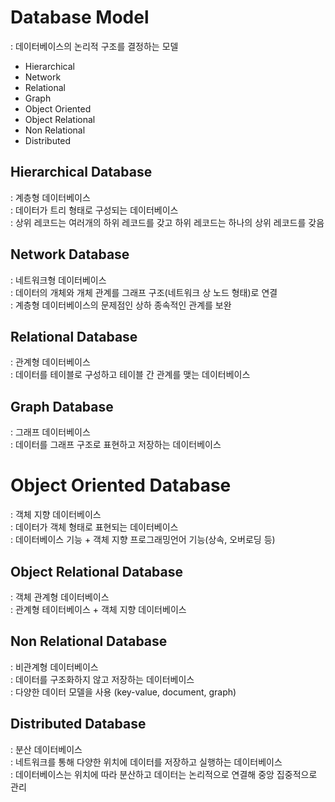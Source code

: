 # Database Model
: 데이터베이스의 논리적 구조를 결정하는 모델  

- Hierarchical
- Network 
- Relational
- Graph
- Object Oriented
- Object Relational
- Non Relational
- Distributed



## Hierarchical Database  
: 계층형 데이터베이스  
: 데이터가 트리 형태로 구성되는 데이터베이스  
: 상위 레코드는 여러개의 하위 레코드를 갖고 하위 레코드는 하나의 상위 레코드를 갖음  


## Network Database
: 네트워크형 데이터베이스  
: 데이터의 개체와 개체 관계를 그래프 구조(네트워크 상 노드 형태)로 연결  
: 계층형 데이터베이스의 문제점인 상하 종속적인 관계를 보완  


## Relational Database 
: 관계형 데이터베이스  
: 데이터를 테이블로 구성하고 테이블 간 관계를 맺는 데이터베이스  


## Graph Database
: 그래프 데이터베이스  
: 데이터를 그래프 구조로 표현하고 저장하는 데이터베이스  


# Object Oriented Database
: 객체 지향 데이터베이스  
: 데이터가 객체 형태로 표현되는 데이터베이스  
: 데이터베이스 기능 + 객체 지향 프로그래밍언어 기능(상속, 오버로딩 등)  


## Object Relational Database
: 객체 관계형 데이터베이스  
: 관계형 테이터베이스 + 객체 지향 데이터베이스  


## Non Relational Database
: 비관계형 데이터베이스  
: 데이터를 구조화하지 않고 저장하는 데이터베이스  
: 다양한 데이터 모델을 사용 (key-value, document, graph)  


## Distributed Database
: 분산 데이터베이스  
: 네트워크를 통해 다양한 위치에 데이터를 저장하고 실행하는 데이터베이스  
: 데이터베이스는 위치에 따라 분산하고 데이터는 논리적으로 연결해 중앙 집중적으로 관리  